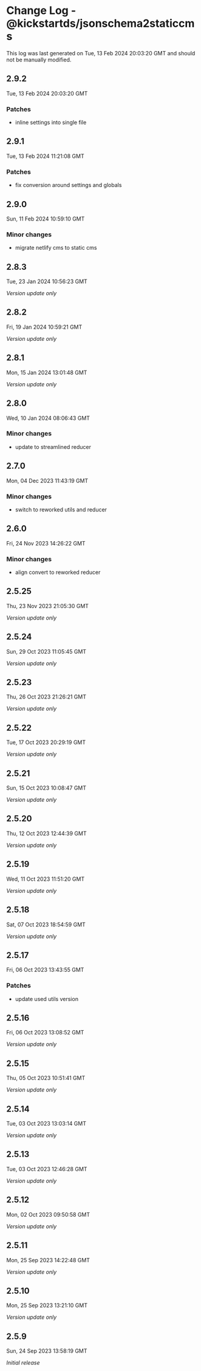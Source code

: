 # Change Log - @kickstartds/jsonschema2staticcms

This log was last generated on Tue, 13 Feb 2024 20:03:20 GMT and should not be manually modified.

## 2.9.2
Tue, 13 Feb 2024 20:03:20 GMT

### Patches

- inline settings into single file

## 2.9.1
Tue, 13 Feb 2024 11:21:08 GMT

### Patches

- fix conversion around settings and globals

## 2.9.0
Sun, 11 Feb 2024 10:59:10 GMT

### Minor changes

- migrate netlify cms to static cms

## 2.8.3
Tue, 23 Jan 2024 10:56:23 GMT

_Version update only_

## 2.8.2
Fri, 19 Jan 2024 10:59:21 GMT

_Version update only_

## 2.8.1
Mon, 15 Jan 2024 13:01:48 GMT

_Version update only_

## 2.8.0
Wed, 10 Jan 2024 08:06:43 GMT

### Minor changes

- update to streamlined reducer

## 2.7.0
Mon, 04 Dec 2023 11:43:19 GMT

### Minor changes

- switch to reworked utils and reducer

## 2.6.0
Fri, 24 Nov 2023 14:26:22 GMT

### Minor changes

- align convert to reworked reducer

## 2.5.25
Thu, 23 Nov 2023 21:05:30 GMT

_Version update only_

## 2.5.24
Sun, 29 Oct 2023 11:05:45 GMT

_Version update only_

## 2.5.23
Thu, 26 Oct 2023 21:26:21 GMT

_Version update only_

## 2.5.22
Tue, 17 Oct 2023 20:29:19 GMT

_Version update only_

## 2.5.21
Sun, 15 Oct 2023 10:08:47 GMT

_Version update only_

## 2.5.20
Thu, 12 Oct 2023 12:44:39 GMT

_Version update only_

## 2.5.19
Wed, 11 Oct 2023 11:51:20 GMT

_Version update only_

## 2.5.18
Sat, 07 Oct 2023 18:54:59 GMT

_Version update only_

## 2.5.17
Fri, 06 Oct 2023 13:43:55 GMT

### Patches

- update used utils version

## 2.5.16
Fri, 06 Oct 2023 13:08:52 GMT

_Version update only_

## 2.5.15
Thu, 05 Oct 2023 10:51:41 GMT

_Version update only_

## 2.5.14
Tue, 03 Oct 2023 13:03:14 GMT

_Version update only_

## 2.5.13
Tue, 03 Oct 2023 12:46:28 GMT

_Version update only_

## 2.5.12
Mon, 02 Oct 2023 09:50:58 GMT

_Version update only_

## 2.5.11
Mon, 25 Sep 2023 14:22:48 GMT

_Version update only_

## 2.5.10
Mon, 25 Sep 2023 13:21:10 GMT

_Version update only_

## 2.5.9
Sun, 24 Sep 2023 13:58:19 GMT

_Initial release_

